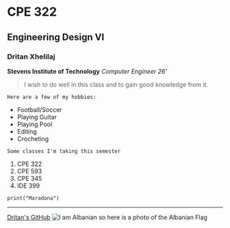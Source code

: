 # CPE 322
## Engineering Design VI
### Dritan Xhelilaj

**Stevens Institute of Technology**
*Computer Engineer 26'*
>I wish to do well in this class and to gain good knowledge from it.

`Here are a few of my hobbies:`
- Football/Soccer
- Playing Guitar
- Playing Pool
- Editing
- Crocheting

`Some classes I'm taking this semester`
1.  CPE 322
2.  CPE 593
3.  CPE 345
4.  IDE 399

`print("Maradona")`

---
[Dritan's GitHub](https://github.com/xhelilaj10ani)
![I am Albanian so here is a photo of the Albanian Flag](https://cdn.britannica.com/00/6200-050-2E25CE97/Flag-Albania.jpg)
